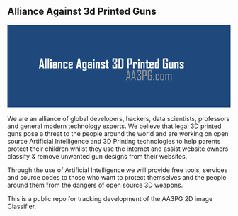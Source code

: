 ## Alliance Against 3d Printed Guns

![Alliance Against 3d Printed Guns](media/images/aa3pg.png) 

We are an alliance of global developers, hackers, data scientists, professors and general modern technology experts. We believe that legal 3D printed guns pose a threat to the people around the world and are working on open source Artificial Intelligence and 3D Printing technologies to help  parents protect their children whilst they use the internet and assist website owners classify & remove unwanted gun designs from their websites.

Through the use of Artificial Intelligence we will provide free tools, services and source codes to those who want to protect themselves and the people around them from the dangers of open source 3D weapons.

This is a public repo for tracking development of the AA3PG 2D image Classifier.
